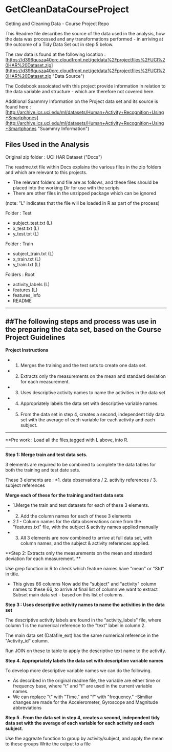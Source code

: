 # GetCleanDataCourseProject
Getting and Cleaning Data - Course Project Repo

This Readme file describes the source of the data used in the analysis, how the data was processed and any transformations performed - in arriving at the outcome of a Tidy Data Set out in step 5 below.

The raw data is found at the following location :
[https://d396qusza40orc.cloudfront.net/getdata%2Fprojectfiles%2FUCI%20HAR%20Dataset.zip](https://d396qusza40orc.cloudfront.net/getdata%2Fprojectfiles%2FUCI%20HAR%20Dataset.zip "Data Source")

The Codebook assoicated with this project provide information in  relation to the data variable and structure - which are therefore not covered here.

Additional Suammry Information on the Project data set and its source is found here :
[http://archive.ics.uci.edu/ml/datasets/Human+Activity+Recognition+Using+Smartphones](http://archive.ics.uci.edu/ml/datasets/Human+Activity+Recognition+Using+Smartphones "Suammry Information")

## Files Used in the Analysis ##
Original zip folder : UCI HAR Dataset ("Docs")

The readme.txt file within Docs explains the various files in the zip folders and which are relevant to this projects.
 - The relevant folders and file are as follows, and these files should be placed into the working Dir for use with the scripts
 - There are other files in the unzipped package which can be ignored

(note: "L" indicates that the file will be loaded in R as part of the process)

Folder : Test

-   subject_test.txt	(L)
-   x_test.txt		(L)
-   y_test.txt	(L)

Folder : Train

- subject_train.txt	(L)
- x_train.txt (L)
- y_train.txt	(L)

Folders :  Root

- activity_labels (L)
- features (L)
- features_info
- README


----------
##  ##The following steps and process was use in the preparing the data set, based on the Course Project Guidelines

**Project Instructions**


- 1. Merges the training and the test sets to create one data set.
- 2. Extracts only the measurements on the mean and standard deviation for each measurement. 
- 3. Uses descriptive activity names to name the activities in the data set
- 4. Appropriately labels the data set with descriptive variable names. 
- 5. From the data set in step 4, creates a second, independent tidy data set with the average of each variable for each activity and each subject.

----------

**Pre work : Load all the files,tagged with L above, into R.

----------

**Step 1: Merge train and test data sets.**

3 elements are required to be combined to complete the data tables for both the training and test date sets.

These 3 elements are :
*1. data observations / 2. activity references / 3. subject references

**Merge each of these for the training and test data sets**

- 1.Merge the train and test datasets for each of these 3 elements.
- 2. Add the column names for each of these 3 elements
- 2.1 - Column names for the data observations come from the "features.txt" file, with the subject & activity names applied manually
- 3. All 3 elements are now combined to arrive at full data set, with column names, and the subject & activity references applied.

**Step 2: Extracts only the measurements on the mean and standard deviation for each measurement. **

Use grep function in R to check which feature names have "mean" or "Std" in title.
 - This gives 66 columns
Now add the "subject" and "activity" column names to these 66, to arrive at final list of column we want to extract
Subset main data set - based on this list of columns.

**Step 3 : Uses descriptive activity names to name the activities in the data set**

The descriptive activity labels are found in the "activity_labels" file, where column 1 is the numerical reference to the "text" label in column 2.

The main data set (Datafile_ext) has the same numerical reference in the "Activity_id" column.

Run JOIN on these to table to apply the descriptive text name to the activity.

**Step 4. Appropriately labels the data set with descriptive variable names**

To develop more descriptive variable names we can do the following.

- As described in the original readme file, the variable are either time or frequency base, where "t" and "f" are used in the current variable names.
- We can replace "t" with "Time." and "f" with "frequency."
-Similiar changes are made for the Accelerometer, Gyroscope and Magnitude abbreviations

**Step 5 . From the data set in step 4, creates a second, independent tidy data set with the average of each variable for each activity and each subject**.

Use the aggreate function to group by activity/subject, and apply the mean to these groups
Write the output to a file


